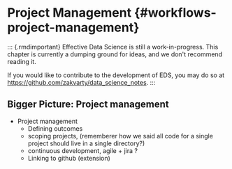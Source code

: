 # Project Management {#workflows-project-management}


::: {.rmdimportant} 
Effective Data Science is still a work-in-progress. This chapter is currently a dumping ground for ideas, and we don't recommend reading it. 

If you would like to contribute to the development of EDS, you may do so at <https://github.com/zakvarty/data_science_notes>.
:::

## Bigger Picture: Project management

- Project management 
  - Defining outcomes 
  - scoping projects, (rememberer how we said all code for a single project should live in a single directory?)
  - continuous development, agile + jira ?
  - Linking to github (extension)
